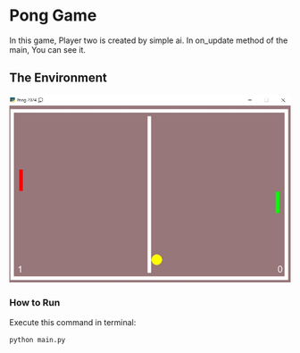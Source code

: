 # Pong Game

In this game, Player two is created by simple ai. In on_update method of the main, You can see it.

## The Environment
![alt text](<Screenshot 2024-04-09 151229.jpg>)
### How to Run
Execute this command in terminal: 
```
python main.py
```